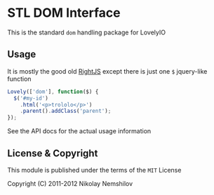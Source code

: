 # STL DOM Interface

This is the standard `dom` handling package for LovelyIO

## Usage

It is mostly the good old [RightJS](http://rightjs.org) except
there is just one `$` jquery-like function

```js
Lovely(['dom'], function($) {
  $('#my-id')
    .html('<p>trololo</p>')
    .parent().addClass('parent');
});
```

See the API docs for the actual usage information


## License & Copyright

This module is published under the terms of the `MIT` License

Copyright (C) 2011-2012 Nikolay Nemshilov
